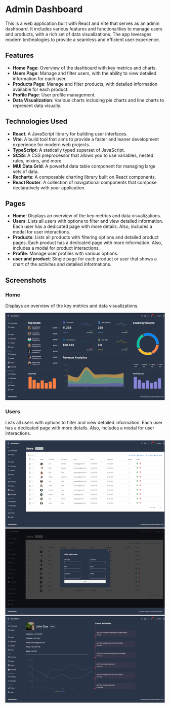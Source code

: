 # Admin Dashboard

This is a web application built with React and Vite that serves as an admin dashboard. It includes various features and functionalities to manage users and products, with a rich set of data visualizations. The app leverages modern technologies to provide a seamless and efficient user experience.

## Features

- **Home Page**: Overview of the dashboard with key metrics and charts.
- **Users Page**: Manage and filter users, with the ability to view detailed information for each user.
- **Products Page**: Manage and filter products, with detailed information available for each product.
- **Profile Page**: User profile management.
- **Data Visualization**: Various charts including pie charts and line charts to represent data visually.

## Technologies Used

- **React**: A JavaScript library for building user interfaces.
- **Vite**: A build tool that aims to provide a faster and leaner development experience for modern web projects.
- **TypeScript**: A statically typed superset of JavaScript.
- **SCSS**: A CSS preprocessor that allows you to use variables, nested rules, mixins, and more.
- **MUI Data Grid**: A powerful data table component for managing large sets of data.
- **Recharts**: A composable charting library built on React components.
- **React Router**: A collection of navigational components that compose declaratively with your application.

## Pages

- **Home**: Displays an overview of the key metrics and data visualizations.
- **Users**: Lists all users with options to filter and view detailed information. Each user has a dedicated page with more details. Also, includes a modal for user interactions.
- **Products**: Lists all products with filtering options and detailed product pages. Each product has a dedicated page with more information. Also, includes a modal for product interactions.
- **Profile**: Manage user profiles with various options.
- **user and product**: Single page for each product or user that shows a chart of the activites and detailed informations.
## Screenshots
### Home

Displays an overview of the key metrics and data visualizations.

![Home Page](/screenshots/homepage.png)

### Users

Lists all users with options to filter and view detailed information. Each user has a dedicated page with more details. Also, includes a modal for user interactions.

![Users Page](/screenshots/userspage.png)
![User Modal](/screenshots/usersmodal.png)
![User Details](/screenshots/userpage.png)


